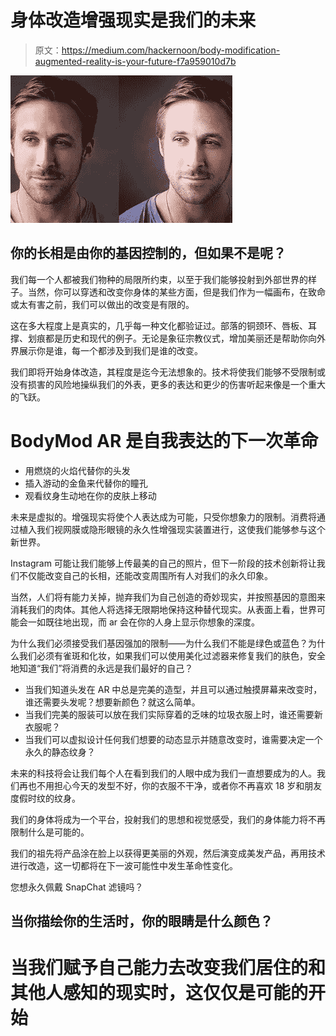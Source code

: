 # 身体改造增强现实是我们的未来

> 原文：<https://medium.com/hackernoon/body-modification-augmented-reality-is-your-future-f7a959010d7b>

![](img/84bc4c8b4547b3090a4bb70b20b34e05.png)

## 你的长相是由你的基因控制的，但如果不是呢？

我们每一个人都被我们物种的局限所约束，以至于我们能够投射到外部世界的样子。当然，你可以穿透和改变你身体的某些方面，但是我们作为一幅画布，在致命或太有害之前，我们可以做出的改变是有限的。

这在多大程度上是真实的，几乎每一种文化都验证过。部落的铜颈环、唇板、耳撑、划痕都是历史和现代的例子。无论是象征宗教仪式，增加美丽还是帮助你向外界展示你是谁，每一个都涉及到我们是谁的改变。

我们即将开始身体改造，其程度是迄今无法想象的。技术将使我们能够不受限制或没有损害的风险地操纵我们的外表，更多的表达和更少的伤害听起来像是一个重大的飞跃。

# BodyMod AR 是自我表达的下一次革命

*   用燃烧的火焰代替你的头发
*   插入游动的金鱼来代替你的瞳孔
*   观看纹身生动地在你的皮肤上移动

未来是虚拟的。增强现实将使个人表达成为可能，只受你想象力的限制。消费将通过植入我们视网膜或隐形眼镜的永久性增强现实装置进行，这使我们能够参与这个新世界。

Instagram 可能让我们能够上传最美的自己的照片，但下一阶段的技术创新将让我们不仅能改变自己的长相，还能改变周围所有人对我们的永久印象。

当然，人们将有能力关掉，抛弃我们为自己创造的奇妙现实，并按照基因的意图来消耗我们的肉体。其他人将选择无限期地保持这种替代现实。从表面上看，世界可能会一如既往地出现，而 ar 会在你的人身上显示你想象的深度。

为什么我们必须接受我们基因强加的限制——为什么我们不能是绿色或蓝色？为什么我们必须有雀斑和化妆，如果我们可以使用美化过滤器来修复我们的肤色，安全地知道“我们”将消费的永远是我们最好的自己？

*   当我们知道头发在 AR 中总是完美的造型，并且可以通过触摸屏幕来改变时，谁还需要头发呢？想要新颜色？就这么简单。
*   当我们完美的服装可以放在我们实际穿着的乏味的垃圾衣服上时，谁还需要新衣服呢？
*   当我们可以虚拟设计任何我们想要的动态显示并随意改变时，谁需要决定一个永久的静态纹身？

未来的科技将会让我们每个人在看到我们的人眼中成为我们一直想要成为的人。我们再也不用担心今天的发型不好，你的衣服不干净，或者你不再喜欢 18 岁和朋友度假时纹的纹身。

我们的身体将成为一个平台，投射我们的思想和视觉感受，我们的身体能力将不再限制什么是可能的。

我们的祖先将产品涂在脸上以获得更美丽的外观，然后演变成美发产品，再用技术进行改造，这一切都将在下一波可能性中发生革命性变化。

您想永久佩戴 SnapChat 滤镜吗？

## 当你描绘你的生活时，你的眼睛是什么颜色？

# 当我们赋予自己能力去改变我们居住的和其他人感知的现实时，这仅仅是可能的开始